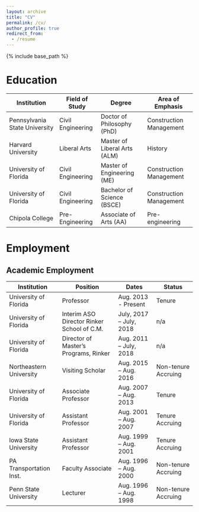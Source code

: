```yaml
---
layout: archive
title: "CV"
permalink: /cv/
author_profile: true
redirect_from:
  - /resume
---
```

{% include base_path %}

# Education

|     Institution                      |     Field of Study       |     Degree                          |     Area of Emphasis           |
|--------------------------------------|--------------------------|-------------------------------------|--------------------------------|
|     Pennsylvania State University    |     Civil Engineering    |     Doctor of Philosophy (PhD)      |     Construction Management    |
|     Harvard University               |     Liberal Arts         |     Master of Liberal Arts (ALM)    |     History                    |
|     University of Florida            |     Civil Engineering    |     Master of Engineering (ME)      |     Construction Management    |
|     University of Florida            |     Civil Engineering    |     Bachelor of Science (BSCE)      |     Construction Management    |
|     Chipola College                  |     Pre-Engineering      |     Associate of Arts (AA)          |     Pre-engineering            |


# Employment

## Academic Employment

|     Institution                |     Position                                       |     Dates                        |     Status                   |
|--------------------------------|----------------------------------------------------|----------------------------------|------------------------------|
|     University of Florida      |      Professor                                     |     Aug.   2013 - Present        |     Tenure                   |
|     University of Florida      |      Interim ASO Director Rinker School of C.M.    |     July,   2017 – July, 2018    |     n/a                      |
|     University of Florida      |      Director of Master’s Programs, Rinker         |     Aug.   2011 – July, 2018     |     n/a                      |
|     Northeastern University    |      Visiting Scholar                              |     Aug.   2015 – Aug. 2016      |     Non-tenure   Accruing    |
|     University of Florida      |      Associate Professor                           |     Aug.   2007 – Aug. 2013      |     Tenure                   |
|     University of Florida      |      Assistant Professor                           |     Aug.   2001 – Aug. 2007      |     Tenure   Accruing        |
|     Iowa State University      |     Assistant Professor                            |     Aug.   1999 – Aug. 2001      |     Tenure   Accruing        |
|     PA Transportation Inst.    |     Faculty Associate                              |     Aug.   1996 – Aug. 2000      |     Non-tenure   Accruing    |
|     Penn State University      |      Lecturer                                      |     Aug.   1996 – Aug. 1998      |     Non-tenure   Accruing    |
